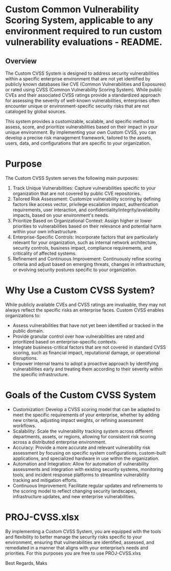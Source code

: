 # Custom Common Vulnerability Scoring System, applicable to any environment required to run custom vulnerability evaluations - README.
## Overview

The Custom CVSS System is designed to address security vulnerabilities within a specific enterprise environment that are not yet identified by publicly known databases like CVE (Common Vulnerabilities and Exposures) or rated using CVSS (Common Vulnerability Scoring System). While public CVEs and their associated CVSS ratings provide a standardized approach for assessing the severity of well-known vulnerabilities, enterprises often encounter unique or environment-specific security risks that are not cataloged by global sources.

This system provides a customizable, scalable, and specific method to assess, score, and prioritize vulnerabilities based on their impact in your unique environment. By implementing your own Custom CVSS, you can develop a precise risk management framework, tailored to the assets, users, data, and configurations that are specific to your organization.

# Purpose

The Custom CVSS System serves the following main purposes:

1. Track Unique Vulnerabilities: Capture vulnerabilities specific to your organization that are not covered by public CVE repositories.
2. Tailored Risk Assessment: Customize vulnerability scoring by defining factors like access vector, privilege escalation impact, authentication requirements, user interaction, and confidentiality/integrity/availability impacts, based on your environment's needs.
3. Prioritize Based on Organizational Context: Assign higher or lower priorities to vulnerabilities based on their relevance and potential harm within your own infrastructure.
4. Enterprise-Specific Controls: Incorporate factors that are particularly relevant for your organization, such as internal network architecture, security controls, business impact, compliance requirements, and criticality of affected systems.
5. Refinement and Continuous Improvement: Continuously refine scoring criteria and adjust based on emerging threats, changes in infrastructure, or evolving security postures specific to your organization.

# Why Use a Custom CVSS System?

While publicly available CVEs and CVSS ratings are invaluable, they may not always reflect the specific risks an enterprise faces. Custom CVSS enables organizations to:

- Assess vulnerabilities that have not yet been identified or tracked in the public domain.
- Provide granular control over how vulnerabilities are rated and prioritized based on enterprise-specific contexts.
- Integrate business-critical factors that are not covered in standard CVSS scoring, such as financial impact, reputational damage, or operational disruptions.
- Empower internal teams to adopt a proactive approach by identifying vulnerabilities early and treating them according to their severity within the specific infrastructure.

# Goals of the Custom CVSS System

- Customization: Develop a CVSS scoring model that can be adapted to meet the specific requirements of your enterprise, whether by adding new criteria, adjusting impact weights, or refining assessment workflows.
- Scalability: Scale the vulnerability tracking system across different departments, assets, or regions, allowing for consistent risk scoring across a distributed enterprise environment.
- Accuracy: Provide a more accurate and relevant vulnerability risk assessment by focusing on specific system configurations, custom-built applications, and specialized hardware in use within the organization.
- Automation and Integration: Allow for automation of vulnerability assessments and integration with existing security systems, monitoring tools, and incident response platforms to streamline vulnerability tracking and mitigation efforts.
-  Continuous Improvement: Facilitate regular updates and refinements to the scoring model to reflect changing security landscapes, infrastructure updates, and new enterprise vulnerabilities.

# PROJ-CVSS.xlsx
By implementing a Custom CVSS System, you are equipped with the tools and flexibility to better manage the security risks specific to your environment, ensuring that vulnerabilities are identified, assessed, and remediated in a manner that aligns with your enterprise’s needs and priorities.
For this purposes you are free to use PROJ-CVSS.xlxs

Best Regards,
Maks
